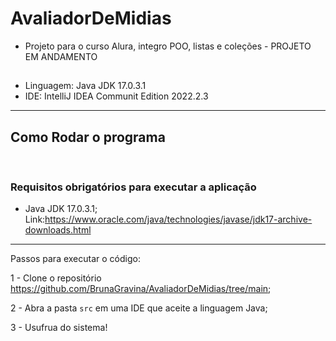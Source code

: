 # AvaliadorDeMidias
- Projeto para o curso Alura, integro POO, listas e coleções - PROJETO EM ANDAMENTO

## 
- Linguagem: Java JDK 17.0.3.1
- IDE: IntelliJ IDEA Communit Edition 2022.2.3

<hr>

## Como Rodar o programa
<br>

### Requisitos obrigatórios para executar a aplicação
- Java JDK 17.0.3.1; Link:https://www.oracle.com/java/technologies/javase/jdk17-archive-downloads.html

<hr>

Passos para executar o código:

1 - Clone o repositório https://github.com/BrunaGravina/AvaliadorDeMidias/tree/main;

2 - Abra a pasta `src` em uma IDE que aceite a linguagem Java;

3 - Usufrua do sistema!
